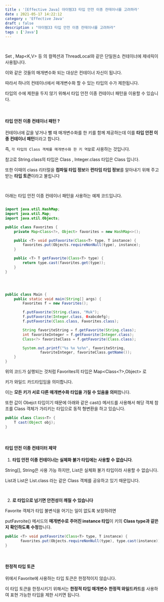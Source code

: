 ```yaml
---
title : '[Effective Java] 아이템33 타입 안전 이종 컨테이너를 고려하라'
date : 2021-05-17 14:22:12
category : 'Effective Java'
draft : false
description : "아이템33 타입 안전 이종 컨테이너를 고려하라"
tags : ['Java']
---
```



<br/>

Set<E> , Map<K,V> 등 의 컬렉션과 ThreadLocal<T>와 같은 단일원소 컨테이너에 제네릭이 사용됩니다.

이와 같은 것들의 매개변수화 되는 대상은 컨테이너 자신이 됩니다.

따라서 하나의 컨테이너에서 매개변수화 할 수 있는 타입의 수가 제한됩니다.

타입의 수에 제한을 두지 않기 위해서 타입 안전 이종 컨테이너 패턴을 이용할 수 있습니다.


<br/>

#### 타입 안전 이종 컨테이너 패턴 ?

컨테이너에 값을 넣거나 뺄 때 매개변수화를 한 키를 함께 제공하는데 이를 **타입 안전 이종 컨테이너 패턴**이라고 합니다.

즉, `각 타입의 Class 객체를 매개변수화 한 키 역할`로 사용하는 것입니다.

참고로 String.class의 타입은 Class<String> , Integer.class 타입은 Class<Integer> 입니다.

또한 이때의 class 리터럴을 **컴파일 타입 정보**와 **런타임 타입 정보**를 알아내기 위해 주고 받는 **타입 토큰**이라고 불립니다


<br/>

아래는 타입 안전 이종 컨테이너 패턴을 사용하는 예제 코드입니다.

```java

import java.util.HashMap;
import java.util.Map;
import java.util.Objects;

public class Favorites {
    private Map<Class<?>, Object> favorites = new HashMap<>();

    public <T> void putFavorite(Class<T> type, T instance) {
        favorites.put(Objects.requireNonNull(type), instance);
    }

    public <T> T getFavorite(Class<T> type) {
        return type.cast(favorites.get(type));
    }
}


```

<br/>

```java

public class Main {
    public static void main(String[] args) {
        Favorites f = new Favorites();

        f.putFavorite(String.class, "Muk");
        f.putFavorite(Integer.class, 0xabcdefg);
        f.putFavorite(Class.class, Favorites.class);

        String favoriteString = f.getFavorite(String.class);
        int favoriteInteger = f.getFavorite(Integer.class);
        Class<?> favoriteClass = f.getFavorite(Class.class);

        System.out.printf("%s %x %s%n", favoriteString,
                favoriteInteger, favoriteClass.getName());
    }
}

```


위의 코드가 실행되는 것처럼 Favorites의 타입은 Map<Class<?>,Object> 로 

키가 와일드 카드타입임을 의미합니다. 

이는 **모든 키가 서로 다른 매개변수화 타입을 가질 수 있음을 의미**합니다.

또한 값이 Obejct 타입이기 때문에 아래와 같은 cast() 메서드를 사용해서 해당 객체 참조를 Class 객체가 가리키는 타입으로 동적 형변환을 하고 있습니다.

```java
public class Class<T> {
    T cast(Object obj);
}
```


<br/>

#### 타입 안전 이종 컨테이터 제약

1. **타입 안전 이종 컨테이너는 실체화 불가 타입에는 사용할 수 없습니다**.

String[], String은 사용 가능 하지만, List<String>은 실체화 불가 타입이라 사용할 수 없습니다.

List<String>과 List<Integer>은 List.class 라는 같은 Class 객체를 공유하고 있기 때문입니다.

<br/>

2. **로 타입으로 넘기면 안전성이 깨질 수 있습니다**

Favorite 객체가 타입 불변식을 어기는 일이 없도록 보장하려면 

putFavroite() 메서드의 **매개변수로 주어진 instance 타입**이 키의 **Class type과 같은지 확인하도록 수정**합니다.


```java
public <T> void putFavorite(Class<T> type, T instance) {
       favorites.put(Objects.requireNonNull(type), type.cast(instance));
}

```

<br/>

#### 한정적 타입 토큰

위에서 Favorite에 사용하는 타입 토큰은 한정적이지 않습니다.

이 타입 토큰을 한정시키기 위해서는 **한정적 타입 매개변수** **한정적 와일드카드**를 사용하여 표현 가능한 타입을 제한 시키면 됩니다.
